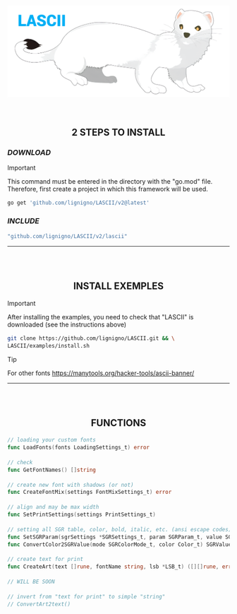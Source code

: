 
<div align="center">
  <img src="~for_readme/header.png" alt="Beautiful header image">
</div>

<br>
<br>

<h2 align="center"> 2 STEPS TO INSTALL</h2>

### ***DOWNLOAD***

> [!IMPORTANT]
> This command must be entered in the directory with the "go.mod" file.
> Therefore, first create a project in which this framework will be used.

``` bash
go get 'github.com/lignigno/LASCII/v2@latest'
```

### ***INCLUDE***
``` go
"github.com/lignigno/LASCII/v2/lascii"
```

---

<br>
<br>

<h2 align="center"> INSTALL EXEMPLES </h2>

> [!IMPORTANT]
> After installing the examples, you need to check that "LASCII" is downloaded
> (see the instructions above)

``` bash
git clone https://github.com/lignigno/LASCII.git && \
LASCII/examples/install.sh
```

> [!TIP]
> For other fonts https://manytools.org/hacker-tools/ascii-banner/

---

<br>
<br>

<h2 align="center"> FUNCTIONS </h2>

``` go
// loading your custom fonts
func LoadFonts(fonts LoadingSettings_t) error

// check
func GetFontNames() []string

// create new font with shadows (or not)
func CreateFontMix(settings FontMixSettings_t) error

// align and may be max width
func SetPrintSettings(settings PrintSettings_t)

// setting all SGR table, color, bold, italic, etc. (ansi escape codes)
func SetSGRParam(sgrSettings *SGRSettings_t, param SGRParam_t, value SGRValue_t)
func ConvertColor2SGRValue(mode SGRColorMode_t, color Color_t) SGRValue_t

// create text for print
func CreateArt(text []rune, fontName string, lsb *LSB_t) ([][]rune, error)

// WILL BE SOON

// invert from "text for print" to simple "string"
// ConvertArt2text()
```

